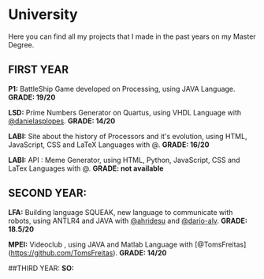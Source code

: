 # University

Here you can find all my projects that I made in the past years on my Master Degree.

## FIRST YEAR
**P1:** BattleShip Game developed on Processing, using JAVA Language. **GRADE: 19/20**

**LSD:** Prime Numbers Generator on Quartus, using VHDL Language with [@danielasplopes](https://github.com/danielasplopes). **GRADE: 14/20**

**LABI:** Site about the history of Processors and it's evolution, using HTML, JavaScript, CSS and LaTeX Languages with @. **GRADE: 16/20**

**LABI:** API : Meme Generator, using HTML, Python, JavaScript, CSS and LaTex Languages with @. **GRADE: not available**


## SECOND YEAR:
**LFA:** Building language SQUEAK, new language to communicate with robots, using ANTLR4 and JAVA with [@ahridesu](https://github.com/ahridesu) and [@dario-alv](https://github.com/dario-alv). **GRADE: 18.5/20**

**MPEI:** Videoclub , using JAVA and Matlab Language with [@TomsFreitas] (https://github.com/TomsFreitas). **GRADE: 14/20**

##THIRD YEAR:
**SO:** 
